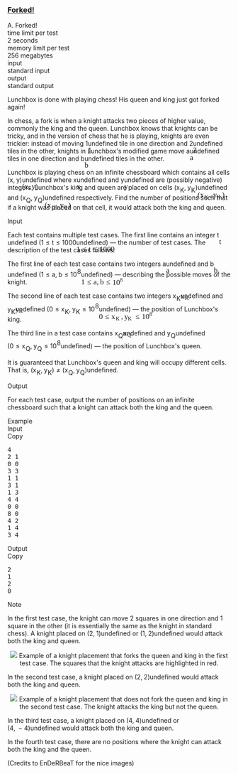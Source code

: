 <h3><a href="https://codeforces.com/contest/1904/problem/A" target="_blank" rel="noopener noreferrer">Forked!</a></h3>
<div class="header"><div class="title">A. Forked!</div><div class="time-limit"><div class="property-title">time limit per test</div>2 seconds</div><div class="memory-limit"><div class="property-title">memory limit per test</div>256 megabytes</div><div class="input-file input-standard"><div class="property-title">input</div>standard input</div><div class="output-file output-standard"><div class="property-title">output</div>standard output</div></div><div><p>Lunchbox is done with playing chess! His queen and king just got forked again!</p><p>In chess, a fork is when a knight attacks two pieces of higher value, commonly the king and the queen. Lunchbox knows that knights can be tricky, and in the version of chess that he is playing, knights are even trickier: instead of moving <span class="MathJax_Preview" style="color: inherit;"><span class="MJXp-math" id="MJXp-Span-1"><span class="MJXp-mn" id="MJXp-Span-2">1</span></span></span><span class="MathJax MathJax_Processed" id="MathJax-Element-1-Frame" tabindex="0" style=""><nobr><span class="math" id="MathJax-Span-1"><span style="display: inline-block; position: relative; width: 0em; height: 0px; font-size: 122%;"><span style="position: absolute;"><span class="mrow" id="MathJax-Span-2"><span class="mn" id="MathJax-Span-3" style="font-family: MathJax_Main;">1</span></span></span></span></span></nobr></span>undefined tile in one direction and <span class="MathJax_Preview" style="color: inherit;"><span class="MJXp-math" id="MJXp-Span-3"><span class="MJXp-mn" id="MJXp-Span-4">2</span></span></span><span class="MathJax MathJax_Processed" id="MathJax-Element-2-Frame" tabindex="0" style=""><nobr><span class="math" id="MathJax-Span-4"><span style="display: inline-block; position: relative; width: 0em; height: 0px; font-size: 122%;"><span style="position: absolute;"><span class="mrow" id="MathJax-Span-5"><span class="mn" id="MathJax-Span-6" style="font-family: MathJax_Main;">2</span></span></span></span></span></nobr></span>undefined tiles in the other, knights in Lunchbox's modified game move <span class="MathJax_Preview" style="color: inherit;"><span class="MJXp-math" id="MJXp-Span-5"><span class="MJXp-mi MJXp-italic" id="MJXp-Span-6">a</span></span></span><span class="MathJax MathJax_Processed" id="MathJax-Element-3-Frame" tabindex="0" style=""><nobr><span class="math" id="MathJax-Span-7"><span style="display: inline-block; position: relative; width: 0em; height: 0px; font-size: 122%;"><span style="position: absolute;"><span class="mrow" id="MathJax-Span-8"><span class="mi" id="MathJax-Span-9" style="font-family: MathJax_Math-italic;">a</span></span></span></span></span></nobr></span>undefined tiles in one direction and <span class="MathJax_Preview" style="color: inherit;"><span class="MJXp-math" id="MJXp-Span-7"><span class="MJXp-mi MJXp-italic" id="MJXp-Span-8">b</span></span></span><span class="MathJax MathJax_Processed" id="MathJax-Element-4-Frame" tabindex="0" style=""><nobr><span class="math" id="MathJax-Span-10"><span style="display: inline-block; position: relative; width: 0em; height: 0px; font-size: 122%;"><span style="position: absolute;"><span class="mrow" id="MathJax-Span-11"><span class="mi" id="MathJax-Span-12" style="font-family: MathJax_Math-italic;">b</span></span></span></span></span></nobr></span>undefined tiles in the other.</p><p>Lunchbox is playing chess on an infinite chessboard which contains all cells <span class="MathJax_Preview" style="color: inherit;"><span class="MJXp-math" id="MJXp-Span-9"><span class="MJXp-mo" id="MJXp-Span-10" style="margin-left: 0em; margin-right: 0em;">(</span><span class="MJXp-mi MJXp-italic" id="MJXp-Span-11">x</span><span class="MJXp-mo" id="MJXp-Span-12" style="margin-left: 0em; margin-right: 0.222em;">,</span><span class="MJXp-mi MJXp-italic" id="MJXp-Span-13">y</span><span class="MJXp-mo" id="MJXp-Span-14" style="margin-left: 0em; margin-right: 0em;">)</span></span></span><span class="MathJax MathJax_Processed" id="MathJax-Element-5-Frame" tabindex="0" style=""><nobr><span class="math" id="MathJax-Span-13"><span style="display: inline-block; position: relative; width: 0em; height: 0px; font-size: 122%;"><span style="position: absolute;"><span class="mrow" id="MathJax-Span-14"><span class="mo" id="MathJax-Span-15" style="font-family: MathJax_Main;">(</span><span class="mi" id="MathJax-Span-16" style="font-family: MathJax_Math-italic;">x</span><span class="mo" id="MathJax-Span-17" style="font-family: MathJax_Main;">,</span><span class="mi" id="MathJax-Span-18" style="font-family: MathJax_Math-italic; padding-left: 0.179em;">y<span style="display: inline-block; overflow: hidden; height: 1px; width: 0.003em;"></span></span><span class="mo" id="MathJax-Span-19" style="font-family: MathJax_Main;">)</span></span></span></span></span></nobr></span>undefined where <span class="MathJax_Preview" style="color: inherit;"><span class="MJXp-math" id="MJXp-Span-15"><span class="MJXp-mi MJXp-italic" id="MJXp-Span-16">x</span></span></span><span class="MathJax MathJax_Processed" id="MathJax-Element-6-Frame" tabindex="0" style=""><nobr><span class="math" id="MathJax-Span-20"><span style="display: inline-block; position: relative; width: 0em; height: 0px; font-size: 122%;"><span style="position: absolute;"><span class="mrow" id="MathJax-Span-21"><span class="mi" id="MathJax-Span-22" style="font-family: MathJax_Math-italic;">x</span></span></span></span></span></nobr></span>undefined and <span class="MathJax_Preview" style="color: inherit;"><span class="MJXp-math" id="MJXp-Span-17"><span class="MJXp-mi MJXp-italic" id="MJXp-Span-18">y</span></span></span><span class="MathJax MathJax_Processed" id="MathJax-Element-7-Frame" tabindex="0" style=""><nobr><span class="math" id="MathJax-Span-23"><span style="display: inline-block; position: relative; width: 0em; height: 0px; font-size: 122%;"><span style="position: absolute;"><span class="mrow" id="MathJax-Span-24"><span class="mi" id="MathJax-Span-25" style="font-family: MathJax_Math-italic;">y<span style="display: inline-block; overflow: hidden; height: 1px; width: 0.003em;"></span></span></span></span></span></span></nobr></span>undefined are (possibly negative) integers. Lunchbox's king and queen are placed on cells <span class="MathJax_Preview" style="color: inherit;"><span class="MJXp-math" id="MJXp-Span-19"><span class="MJXp-mo" id="MJXp-Span-20" style="margin-left: 0em; margin-right: 0em;">(</span><span class="MJXp-msubsup" id="MJXp-Span-21"><span class="MJXp-mi MJXp-italic" id="MJXp-Span-22" style="margin-right: 0.05em;">x</span><span class="MJXp-mi MJXp-italic MJXp-script" id="MJXp-Span-23" style="vertical-align: -0.4em;">K</span></span><span class="MJXp-mo" id="MJXp-Span-24" style="margin-left: 0em; margin-right: 0.222em;">,</span><span class="MJXp-msubsup" id="MJXp-Span-25"><span class="MJXp-mi MJXp-italic" id="MJXp-Span-26" style="margin-right: 0.05em;">y</span><span class="MJXp-mi MJXp-italic MJXp-script" id="MJXp-Span-27" style="vertical-align: -0.4em;">K</span></span><span class="MJXp-mo" id="MJXp-Span-28" style="margin-left: 0em; margin-right: 0em;">)</span></span></span><span class="MathJax MathJax_Processed" id="MathJax-Element-8-Frame" tabindex="0" style=""><nobr><span class="math" id="MathJax-Span-26"><span style="display: inline-block; position: relative; width: 0em; height: 0px; font-size: 122%;"><span style="position: absolute;"><span class="mrow" id="MathJax-Span-27"><span class="mo" id="MathJax-Span-28" style="font-family: MathJax_Main;">(</span><span class="msubsup" id="MathJax-Span-29"><span style="display: inline-block; position: relative; width: 1.291em; height: 0px;"><span style="position: absolute; clip: rect(3.34em, 1000.53em, 4.16em, -999.997em); top: -3.978em; left: 0em;"><span class="mi" id="MathJax-Span-30" style="font-family: MathJax_Math-italic;">x</span><span style="display: inline-block; width: 0px; height: 3.984em;"></span></span><span style="position: absolute; top: -3.803em; left: 0.588em;"><span class="mi" id="MathJax-Span-31" style="font-size: 70.7%; font-family: MathJax_Math-italic;">K<span style="display: inline-block; overflow: hidden; height: 1px; width: 0.003em;"></span></span><span style="display: inline-block; width: 0px; height: 3.984em;"></span></span></span></span><span class="mo" id="MathJax-Span-32" style="font-family: MathJax_Main;">,</span><span class="msubsup" id="MathJax-Span-33" style="padding-left: 0.179em;"><span style="display: inline-block; position: relative; width: 1.174em; height: 0px;"><span style="position: absolute; clip: rect(3.34em, 1000.47em, 4.394em, -999.997em); top: -3.978em; left: 0em;"><span class="mi" id="MathJax-Span-34" style="font-family: MathJax_Math-italic;">y<span style="display: inline-block; overflow: hidden; height: 1px; width: 0.003em;"></span></span><span style="display: inline-block; width: 0px; height: 3.984em;"></span></span><span style="position: absolute; top: -3.803em; left: 0.471em;"><span class="mi" id="MathJax-Span-35" style="font-size: 70.7%; font-family: MathJax_Math-italic;">K<span style="display: inline-block; overflow: hidden; height: 1px; width: 0.003em;"></span></span><span style="display: inline-block; width: 0px; height: 3.984em;"></span></span></span></span><span class="mo" id="MathJax-Span-36" style="font-family: MathJax_Main;">)</span></span></span></span></span></nobr></span>undefined and <span class="MathJax_Preview" style="color: inherit;"><span class="MJXp-math" id="MJXp-Span-29"><span class="MJXp-mo" id="MJXp-Span-30" style="margin-left: 0em; margin-right: 0em;">(</span><span class="MJXp-msubsup" id="MJXp-Span-31"><span class="MJXp-mi MJXp-italic" id="MJXp-Span-32" style="margin-right: 0.05em;">x</span><span class="MJXp-mi MJXp-italic MJXp-script" id="MJXp-Span-33" style="vertical-align: -0.4em;">Q</span></span><span class="MJXp-mo" id="MJXp-Span-34" style="margin-left: 0em; margin-right: 0.222em;">,</span><span class="MJXp-msubsup" id="MJXp-Span-35"><span class="MJXp-mi MJXp-italic" id="MJXp-Span-36" style="margin-right: 0.05em;">y</span><span class="MJXp-mi MJXp-italic MJXp-script" id="MJXp-Span-37" style="vertical-align: -0.4em;">Q</span></span><span class="MJXp-mo" id="MJXp-Span-38" style="margin-left: 0em; margin-right: 0em;">)</span></span></span><span class="MathJax MathJax_Processed" id="MathJax-Element-9-Frame" tabindex="0" style=""><nobr><span class="math" id="MathJax-Span-37"><span style="display: inline-block; position: relative; width: 0em; height: 0px; font-size: 122%;"><span style="position: absolute;"><span class="mrow" id="MathJax-Span-38"><span class="mo" id="MathJax-Span-39" style="font-family: MathJax_Main;">(</span><span class="msubsup" id="MathJax-Span-40"><span style="display: inline-block; position: relative; width: 1.232em; height: 0px;"><span style="position: absolute; clip: rect(3.34em, 1000.53em, 4.16em, -999.997em); top: -3.978em; left: 0em;"><span class="mi" id="MathJax-Span-41" style="font-family: MathJax_Math-italic;">x</span><span style="display: inline-block; width: 0px; height: 3.984em;"></span></span><span style="position: absolute; top: -3.803em; left: 0.588em;"><span class="mi" id="MathJax-Span-42" style="font-size: 70.7%; font-family: MathJax_Math-italic;">Q</span><span style="display: inline-block; width: 0px; height: 3.984em;"></span></span></span></span><span class="mo" id="MathJax-Span-43" style="font-family: MathJax_Main;">,</span><span class="msubsup" id="MathJax-Span-44" style="padding-left: 0.179em;"><span style="display: inline-block; position: relative; width: 1.115em; height: 0px;"><span style="position: absolute; clip: rect(3.34em, 1000.47em, 4.394em, -999.997em); top: -3.978em; left: 0em;"><span class="mi" id="MathJax-Span-45" style="font-family: MathJax_Math-italic;">y<span style="display: inline-block; overflow: hidden; height: 1px; width: 0.003em;"></span></span><span style="display: inline-block; width: 0px; height: 3.984em;"></span></span><span style="position: absolute; top: -3.803em; left: 0.471em;"><span class="mi" id="MathJax-Span-46" style="font-size: 70.7%; font-family: MathJax_Math-italic;">Q</span><span style="display: inline-block; width: 0px; height: 3.984em;"></span></span></span></span><span class="mo" id="MathJax-Span-47" style="font-family: MathJax_Main;">)</span></span></span></span></span></nobr></span>undefined respectively. Find the number of positions such that if a knight was placed on that cell, it would attack both the king and queen.</p></div><div class="input-specification"><div class="section-title">Input</div><p>Each test contains multiple test cases. The first line contains an integer <span class="MathJax_Preview" style="color: inherit;"><span class="MJXp-math" id="MJXp-Span-39"><span class="MJXp-mi MJXp-italic" id="MJXp-Span-40">t</span></span></span><span class="MathJax MathJax_Processed" id="MathJax-Element-10-Frame" tabindex="0" style=""><nobr><span class="math" id="MathJax-Span-48"><span style="display: inline-block; position: relative; width: 0em; height: 0px; font-size: 122%;"><span style="position: absolute;"><span class="mrow" id="MathJax-Span-49"><span class="mi" id="MathJax-Span-50" style="font-family: MathJax_Math-italic;">t</span></span></span></span></span></nobr></span>undefined (<span class="MathJax_Preview" style="color: inherit;"><span class="MJXp-math" id="MJXp-Span-41"><span class="MJXp-mn" id="MJXp-Span-42">1</span><span class="MJXp-mo" id="MJXp-Span-43" style="margin-left: 0.333em; margin-right: 0.333em;">≤</span><span class="MJXp-mi MJXp-italic" id="MJXp-Span-44">t</span><span class="MJXp-mo" id="MJXp-Span-45" style="margin-left: 0.333em; margin-right: 0.333em;">≤</span><span class="MJXp-mn" id="MJXp-Span-46">1000</span></span></span><span class="MathJax MathJax_Processed" id="MathJax-Element-11-Frame" tabindex="0" style=""><nobr><span class="math" id="MathJax-Span-51"><span style="display: inline-block; position: relative; width: 0em; height: 0px; font-size: 122%;"><span style="position: absolute;"><span class="mrow" id="MathJax-Span-52"><span class="mn" id="MathJax-Span-53" style="font-family: MathJax_Main;">1</span><span class="mo" id="MathJax-Span-54" style="font-family: MathJax_Main; padding-left: 0.296em;">≤</span><span class="mi" id="MathJax-Span-55" style="font-family: MathJax_Math-italic; padding-left: 0.296em;">t</span><span class="mo" id="MathJax-Span-56" style="font-family: MathJax_Main; padding-left: 0.296em;">≤</span><span class="mn" id="MathJax-Span-57" style="font-family: MathJax_Main; padding-left: 0.296em;">1000</span></span></span></span></span></nobr></span>undefined)&nbsp;— the number of test cases. The description of the test cases follows.</p><p>The first line of each test case contains two integers <span class="MathJax_Preview" style="color: inherit;"><span class="MJXp-math" id="MJXp-Span-47"><span class="MJXp-mi MJXp-italic" id="MJXp-Span-48">a</span></span></span><span class="MathJax MathJax_Processed" id="MathJax-Element-12-Frame" tabindex="0" style=""><nobr><span class="math" id="MathJax-Span-58"><span style="display: inline-block; position: relative; width: 0em; height: 0px; font-size: 122%;"><span style="position: absolute;"><span class="mrow" id="MathJax-Span-59"><span class="mi" id="MathJax-Span-60" style="font-family: MathJax_Math-italic;">a</span></span></span></span></span></nobr></span>undefined and <span class="MathJax_Preview" style="color: inherit;"><span class="MJXp-math" id="MJXp-Span-49"><span class="MJXp-mi MJXp-italic" id="MJXp-Span-50">b</span></span></span><span class="MathJax MathJax_Processed" id="MathJax-Element-13-Frame" tabindex="0" style=""><nobr><span class="math" id="MathJax-Span-61"><span style="display: inline-block; position: relative; width: 0em; height: 0px; font-size: 122%;"><span style="position: absolute;"><span class="mrow" id="MathJax-Span-62"><span class="mi" id="MathJax-Span-63" style="font-family: MathJax_Math-italic;">b</span></span></span></span></span></nobr></span>undefined (<span class="MathJax_Preview" style="color: inherit;"><span class="MJXp-math" id="MJXp-Span-51"><span class="MJXp-mn" id="MJXp-Span-52">1</span><span class="MJXp-mo" id="MJXp-Span-53" style="margin-left: 0.333em; margin-right: 0.333em;">≤</span><span class="MJXp-mi MJXp-italic" id="MJXp-Span-54">a</span><span class="MJXp-mo" id="MJXp-Span-55" style="margin-left: 0em; margin-right: 0.222em;">,</span><span class="MJXp-mi MJXp-italic" id="MJXp-Span-56">b</span><span class="MJXp-mo" id="MJXp-Span-57" style="margin-left: 0.333em; margin-right: 0.333em;">≤</span><span class="MJXp-msubsup" id="MJXp-Span-58"><span class="MJXp-mn" id="MJXp-Span-59" style="margin-right: 0.05em;">10</span><span class="MJXp-mn MJXp-script" id="MJXp-Span-60" style="vertical-align: 0.5em;">8</span></span></span></span><span class="MathJax MathJax_Processed" id="MathJax-Element-14-Frame" tabindex="0" style=""><nobr><span class="math" id="MathJax-Span-64"><span style="display: inline-block; position: relative; width: 0em; height: 0px; font-size: 122%;"><span style="position: absolute;"><span class="mrow" id="MathJax-Span-65"><span class="mn" id="MathJax-Span-66" style="font-family: MathJax_Main;">1</span><span class="mo" id="MathJax-Span-67" style="font-family: MathJax_Main; padding-left: 0.296em;">≤</span><span class="mi" id="MathJax-Span-68" style="font-family: MathJax_Math-italic; padding-left: 0.296em;">a</span><span class="mo" id="MathJax-Span-69" style="font-family: MathJax_Main;">,</span><span class="mi" id="MathJax-Span-70" style="font-family: MathJax_Math-italic; padding-left: 0.179em;">b</span><span class="mo" id="MathJax-Span-71" style="font-family: MathJax_Main; padding-left: 0.296em;">≤</span><span class="msubsup" id="MathJax-Span-72" style="padding-left: 0.296em;"><span style="display: inline-block; position: relative; width: 1.408em; height: 0px;"><span style="position: absolute; clip: rect(3.165em, 1000.94em, 4.16em, -999.997em); top: -3.978em; left: 0em;"><span class="mn" id="MathJax-Span-73" style="font-family: MathJax_Main;">10</span><span style="display: inline-block; width: 0px; height: 3.984em;"></span></span><span style="position: absolute; top: -4.388em; left: 0.998em;"><span class="mn" id="MathJax-Span-74" style="font-size: 70.7%; font-family: MathJax_Main;">8</span><span style="display: inline-block; width: 0px; height: 3.984em;"></span></span></span></span></span></span></span></span></nobr></span>undefined)&nbsp;— describing the possible moves of the knight.</p><p>The second line of each test case contains two integers <span class="MathJax_Preview" style="color: inherit;"><span class="MJXp-math" id="MJXp-Span-61"><span class="MJXp-msubsup" id="MJXp-Span-62"><span class="MJXp-mi MJXp-italic" id="MJXp-Span-63" style="margin-right: 0.05em;">x</span><span class="MJXp-mi MJXp-italic MJXp-script" id="MJXp-Span-64" style="vertical-align: -0.4em;">K</span></span></span></span><span class="MathJax MathJax_Processed" id="MathJax-Element-15-Frame" tabindex="0" style=""><nobr><span class="math" id="MathJax-Span-75"><span style="display: inline-block; position: relative; width: 0em; height: 0px; font-size: 122%;"><span style="position: absolute;"><span class="mrow" id="MathJax-Span-76"><span class="msubsup" id="MathJax-Span-77"><span style="display: inline-block; position: relative; width: 1.291em; height: 0px;"><span style="position: absolute; clip: rect(3.34em, 1000.53em, 4.16em, -999.997em); top: -3.978em; left: 0em;"><span class="mi" id="MathJax-Span-78" style="font-family: MathJax_Math-italic;">x</span><span style="display: inline-block; width: 0px; height: 3.984em;"></span></span><span style="position: absolute; top: -3.803em; left: 0.588em;"><span class="mi" id="MathJax-Span-79" style="font-size: 70.7%; font-family: MathJax_Math-italic;">K<span style="display: inline-block; overflow: hidden; height: 1px; width: 0.003em;"></span></span><span style="display: inline-block; width: 0px; height: 3.984em;"></span></span></span></span></span></span></span></span></nobr></span>undefined and <span class="MathJax_Preview" style="color: inherit;"><span class="MJXp-math" id="MJXp-Span-65"><span class="MJXp-msubsup" id="MJXp-Span-66"><span class="MJXp-mi MJXp-italic" id="MJXp-Span-67" style="margin-right: 0.05em;">y</span><span class="MJXp-mi MJXp-italic MJXp-script" id="MJXp-Span-68" style="vertical-align: -0.4em;">K</span></span></span></span><span class="MathJax MathJax_Processed" id="MathJax-Element-16-Frame" tabindex="0" style=""><nobr><span class="math" id="MathJax-Span-80"><span style="display: inline-block; position: relative; width: 0em; height: 0px; font-size: 122%;"><span style="position: absolute;"><span class="mrow" id="MathJax-Span-81"><span class="msubsup" id="MathJax-Span-82"><span style="display: inline-block; position: relative; width: 1.174em; height: 0px;"><span style="position: absolute; clip: rect(3.34em, 1000.47em, 4.394em, -999.997em); top: -3.978em; left: 0em;"><span class="mi" id="MathJax-Span-83" style="font-family: MathJax_Math-italic;">y<span style="display: inline-block; overflow: hidden; height: 1px; width: 0.003em;"></span></span><span style="display: inline-block; width: 0px; height: 3.984em;"></span></span><span style="position: absolute; top: -3.803em; left: 0.471em;"><span class="mi" id="MathJax-Span-84" style="font-size: 70.7%; font-family: MathJax_Math-italic;">K<span style="display: inline-block; overflow: hidden; height: 1px; width: 0.003em;"></span></span><span style="display: inline-block; width: 0px; height: 3.984em;"></span></span></span></span></span></span></span></span></nobr></span>undefined (<span class="MathJax_Preview" style="color: inherit;"><span class="MJXp-math" id="MJXp-Span-69"><span class="MJXp-mn" id="MJXp-Span-70">0</span><span class="MJXp-mo" id="MJXp-Span-71" style="margin-left: 0.333em; margin-right: 0.333em;">≤</span><span class="MJXp-msubsup" id="MJXp-Span-72"><span class="MJXp-mi MJXp-italic" id="MJXp-Span-73" style="margin-right: 0.05em;">x</span><span class="MJXp-mi MJXp-italic MJXp-script" id="MJXp-Span-74" style="vertical-align: -0.4em;">K</span></span><span class="MJXp-mo" id="MJXp-Span-75" style="margin-left: 0em; margin-right: 0.222em;">,</span><span class="MJXp-msubsup" id="MJXp-Span-76"><span class="MJXp-mi MJXp-italic" id="MJXp-Span-77" style="margin-right: 0.05em;">y</span><span class="MJXp-mi MJXp-italic MJXp-script" id="MJXp-Span-78" style="vertical-align: -0.4em;">K</span></span><span class="MJXp-mo" id="MJXp-Span-79" style="margin-left: 0.333em; margin-right: 0.333em;">≤</span><span class="MJXp-msubsup" id="MJXp-Span-80"><span class="MJXp-mn" id="MJXp-Span-81" style="margin-right: 0.05em;">10</span><span class="MJXp-mn MJXp-script" id="MJXp-Span-82" style="vertical-align: 0.5em;">8</span></span></span></span><span class="MathJax MathJax_Processed" id="MathJax-Element-17-Frame" tabindex="0" style=""><nobr><span class="math" id="MathJax-Span-85"><span style="display: inline-block; position: relative; width: 0em; height: 0px; font-size: 122%;"><span style="position: absolute;"><span class="mrow" id="MathJax-Span-86"><span class="mn" id="MathJax-Span-87" style="font-family: MathJax_Main;">0</span><span class="mo" id="MathJax-Span-88" style="font-family: MathJax_Main; padding-left: 0.296em;">≤</span><span class="msubsup" id="MathJax-Span-89" style="padding-left: 0.296em;"><span style="display: inline-block; position: relative; width: 1.291em; height: 0px;"><span style="position: absolute; clip: rect(3.34em, 1000.53em, 4.16em, -999.997em); top: -3.978em; left: 0em;"><span class="mi" id="MathJax-Span-90" style="font-family: MathJax_Math-italic;">x</span><span style="display: inline-block; width: 0px; height: 3.984em;"></span></span><span style="position: absolute; top: -3.803em; left: 0.588em;"><span class="mi" id="MathJax-Span-91" style="font-size: 70.7%; font-family: MathJax_Math-italic;">K<span style="display: inline-block; overflow: hidden; height: 1px; width: 0.003em;"></span></span><span style="display: inline-block; width: 0px; height: 3.984em;"></span></span></span></span><span class="mo" id="MathJax-Span-92" style="font-family: MathJax_Main;">,</span><span class="msubsup" id="MathJax-Span-93" style="padding-left: 0.179em;"><span style="display: inline-block; position: relative; width: 1.174em; height: 0px;"><span style="position: absolute; clip: rect(3.34em, 1000.47em, 4.394em, -999.997em); top: -3.978em; left: 0em;"><span class="mi" id="MathJax-Span-94" style="font-family: MathJax_Math-italic;">y<span style="display: inline-block; overflow: hidden; height: 1px; width: 0.003em;"></span></span><span style="display: inline-block; width: 0px; height: 3.984em;"></span></span><span style="position: absolute; top: -3.803em; left: 0.471em;"><span class="mi" id="MathJax-Span-95" style="font-size: 70.7%; font-family: MathJax_Math-italic;">K<span style="display: inline-block; overflow: hidden; height: 1px; width: 0.003em;"></span></span><span style="display: inline-block; width: 0px; height: 3.984em;"></span></span></span></span><span class="mo" id="MathJax-Span-96" style="font-family: MathJax_Main; padding-left: 0.296em;">≤</span><span class="msubsup" id="MathJax-Span-97" style="padding-left: 0.296em;"><span style="display: inline-block; position: relative; width: 1.408em; height: 0px;"><span style="position: absolute; clip: rect(3.165em, 1000.94em, 4.16em, -999.997em); top: -3.978em; left: 0em;"><span class="mn" id="MathJax-Span-98" style="font-family: MathJax_Main;">10</span><span style="display: inline-block; width: 0px; height: 3.984em;"></span></span><span style="position: absolute; top: -4.388em; left: 0.998em;"><span class="mn" id="MathJax-Span-99" style="font-size: 70.7%; font-family: MathJax_Main;">8</span><span style="display: inline-block; width: 0px; height: 3.984em;"></span></span></span></span></span></span></span></span></nobr></span>undefined)&nbsp;— the position of Lunchbox's king. </p><p>The third line in a test case contains <span class="MathJax_Preview" style="color: inherit;"><span class="MJXp-math" id="MJXp-Span-83"><span class="MJXp-msubsup" id="MJXp-Span-84"><span class="MJXp-mi MJXp-italic" id="MJXp-Span-85" style="margin-right: 0.05em;">x</span><span class="MJXp-mi MJXp-italic MJXp-script" id="MJXp-Span-86" style="vertical-align: -0.4em;">Q</span></span></span></span><span class="MathJax MathJax_Processed" id="MathJax-Element-18-Frame" tabindex="0" style=""><nobr><span class="math" id="MathJax-Span-100"><span style="display: inline-block; position: relative; width: 0em; height: 0px; font-size: 122%;"><span style="position: absolute;"><span class="mrow" id="MathJax-Span-101"><span class="msubsup" id="MathJax-Span-102"><span style="display: inline-block; position: relative; width: 1.232em; height: 0px;"><span style="position: absolute; clip: rect(3.34em, 1000.53em, 4.16em, -999.997em); top: -3.978em; left: 0em;"><span class="mi" id="MathJax-Span-103" style="font-family: MathJax_Math-italic;">x</span><span style="display: inline-block; width: 0px; height: 3.984em;"></span></span><span style="position: absolute; top: -3.803em; left: 0.588em;"><span class="mi" id="MathJax-Span-104" style="font-size: 70.7%; font-family: MathJax_Math-italic;">Q</span><span style="display: inline-block; width: 0px; height: 3.984em;"></span></span></span></span></span></span></span></span></nobr></span>undefined and <span class="MathJax_Preview" style="color: inherit;"><span class="MJXp-math" id="MJXp-Span-87"><span class="MJXp-msubsup" id="MJXp-Span-88"><span class="MJXp-mi MJXp-italic" id="MJXp-Span-89" style="margin-right: 0.05em;">y</span><span class="MJXp-mi MJXp-italic MJXp-script" id="MJXp-Span-90" style="vertical-align: -0.4em;">Q</span></span></span></span><span class="MathJax MathJax_Processing" id="MathJax-Element-19-Frame" tabindex="0"></span>undefined (<span class="MathJax_Preview" style="color: inherit;"><span class="MJXp-math" id="MJXp-Span-91"><span class="MJXp-mn" id="MJXp-Span-92">0</span><span class="MJXp-mo" id="MJXp-Span-93" style="margin-left: 0.333em; margin-right: 0.333em;">≤</span><span class="MJXp-msubsup" id="MJXp-Span-94"><span class="MJXp-mi MJXp-italic" id="MJXp-Span-95" style="margin-right: 0.05em;">x</span><span class="MJXp-mi MJXp-italic MJXp-script" id="MJXp-Span-96" style="vertical-align: -0.4em;">Q</span></span><span class="MJXp-mo" id="MJXp-Span-97" style="margin-left: 0em; margin-right: 0.222em;">,</span><span class="MJXp-msubsup" id="MJXp-Span-98"><span class="MJXp-mi MJXp-italic" id="MJXp-Span-99" style="margin-right: 0.05em;">y</span><span class="MJXp-mi MJXp-italic MJXp-script" id="MJXp-Span-100" style="vertical-align: -0.4em;">Q</span></span><span class="MJXp-mo" id="MJXp-Span-101" style="margin-left: 0.333em; margin-right: 0.333em;">≤</span><span class="MJXp-msubsup" id="MJXp-Span-102"><span class="MJXp-mn" id="MJXp-Span-103" style="margin-right: 0.05em;">10</span><span class="MJXp-mn MJXp-script" id="MJXp-Span-104" style="vertical-align: 0.5em;">8</span></span></span></span><span class="MathJax MathJax_Processing" id="MathJax-Element-20-Frame" tabindex="0"></span>undefined)&nbsp;— the position of Lunchbox's queen.</p><p>It is guaranteed that Lunchbox's queen and king will occupy different cells. That is, <span class="MathJax_Preview" style="color: inherit;"><span class="MJXp-math" id="MJXp-Span-105"><span class="MJXp-mo" id="MJXp-Span-106" style="margin-left: 0em; margin-right: 0em;">(</span><span class="MJXp-msubsup" id="MJXp-Span-107"><span class="MJXp-mi MJXp-italic" id="MJXp-Span-108" style="margin-right: 0.05em;">x</span><span class="MJXp-mi MJXp-italic MJXp-script" id="MJXp-Span-109" style="vertical-align: -0.4em;">K</span></span><span class="MJXp-mo" id="MJXp-Span-110" style="margin-left: 0em; margin-right: 0.222em;">,</span><span class="MJXp-msubsup" id="MJXp-Span-111"><span class="MJXp-mi MJXp-italic" id="MJXp-Span-112" style="margin-right: 0.05em;">y</span><span class="MJXp-mi MJXp-italic MJXp-script" id="MJXp-Span-113" style="vertical-align: -0.4em;">K</span></span><span class="MJXp-mo" id="MJXp-Span-114" style="margin-left: 0em; margin-right: 0em;">)</span><span class="MJXp-mo" id="MJXp-Span-115" style="margin-left: 0.333em; margin-right: 0.333em;">≠</span><span class="MJXp-mo" id="MJXp-Span-116" style="margin-left: 0em; margin-right: 0em;">(</span><span class="MJXp-msubsup" id="MJXp-Span-117"><span class="MJXp-mi MJXp-italic" id="MJXp-Span-118" style="margin-right: 0.05em;">x</span><span class="MJXp-mi MJXp-italic MJXp-script" id="MJXp-Span-119" style="vertical-align: -0.4em;">Q</span></span><span class="MJXp-mo" id="MJXp-Span-120" style="margin-left: 0em; margin-right: 0.222em;">,</span><span class="MJXp-msubsup" id="MJXp-Span-121"><span class="MJXp-mi MJXp-italic" id="MJXp-Span-122" style="margin-right: 0.05em;">y</span><span class="MJXp-mi MJXp-italic MJXp-script" id="MJXp-Span-123" style="vertical-align: -0.4em;">Q</span></span><span class="MJXp-mo" id="MJXp-Span-124" style="margin-left: 0em; margin-right: 0em;">)</span></span></span><span class="MathJax MathJax_Processing" id="MathJax-Element-21-Frame" tabindex="0"></span>undefined.</p></div><div class="output-specification"><div class="section-title">Output</div><p>For each test case, output the number of positions on an infinite chessboard such that a knight can attack both the king and the queen. </p></div><div class="sample-tests"><div class="section-title">Example</div><div class="sample-test"><div class="input"><div class="title">Input<div title="Copy" data-clipboard-target="#id0042630515932885615" id="id001469053827408925" class="input-output-copier">Copy</div></div><pre id="id0042630515932885615"><div class="test-example-line test-example-line-even test-example-line-0">4</div><div class="test-example-line test-example-line-odd test-example-line-1">2 1</div><div class="test-example-line test-example-line-odd test-example-line-1">0 0</div><div class="test-example-line test-example-line-odd test-example-line-1">3 3</div><div class="test-example-line test-example-line-even test-example-line-2">1 1</div><div class="test-example-line test-example-line-even test-example-line-2">3 1</div><div class="test-example-line test-example-line-even test-example-line-2">1 3</div><div class="test-example-line test-example-line-odd test-example-line-3">4 4</div><div class="test-example-line test-example-line-odd test-example-line-3">0 0</div><div class="test-example-line test-example-line-odd test-example-line-3">8 0</div><div class="test-example-line test-example-line-even test-example-line-4">4 2</div><div class="test-example-line test-example-line-even test-example-line-4">1 4</div><div class="test-example-line test-example-line-even test-example-line-4">3 4</div></pre></div><div class="output"><div class="title">Output<div title="Copy" data-clipboard-target="#id005596805550137502" id="id002954116917624271" class="input-output-copier">Copy</div></div><pre id="id005596805550137502">2
1
2
0
</pre></div></div></div><div class="note"><div class="section-title">Note</div><p>In the first test case, the knight can move 2 squares in one direction and 1 square in the other (it is essentially the same as the knight in standard chess). A knight placed on <span class="MathJax_Preview" style="color: inherit;"><span class="MJXp-math" id="MJXp-Span-125"><span class="MJXp-mo" id="MJXp-Span-126" style="margin-left: 0em; margin-right: 0em;">(</span><span class="MJXp-mn" id="MJXp-Span-127">2</span><span class="MJXp-mo" id="MJXp-Span-128" style="margin-left: 0em; margin-right: 0.222em;">,</span><span class="MJXp-mn" id="MJXp-Span-129">1</span><span class="MJXp-mo" id="MJXp-Span-130" style="margin-left: 0em; margin-right: 0em;">)</span></span></span><span class="MathJax MathJax_Processing" id="MathJax-Element-22-Frame" tabindex="0"></span>undefined or <span class="MathJax_Preview" style="color: inherit;"><span class="MJXp-math" id="MJXp-Span-131"><span class="MJXp-mo" id="MJXp-Span-132" style="margin-left: 0em; margin-right: 0em;">(</span><span class="MJXp-mn" id="MJXp-Span-133">1</span><span class="MJXp-mo" id="MJXp-Span-134" style="margin-left: 0em; margin-right: 0.222em;">,</span><span class="MJXp-mn" id="MJXp-Span-135">2</span><span class="MJXp-mo" id="MJXp-Span-136" style="margin-left: 0em; margin-right: 0em;">)</span></span></span><span class="MathJax MathJax_Processing" id="MathJax-Element-23-Frame" tabindex="0"></span>undefined would attack both the king and queen. </p><center> <img class="tex-graphics" src="https://espresso.codeforces.com/38557ba2cd9c4610c6a95663214bf466f7770bb9.png" style="max-width: 100.0%;max-height: 100.0%;">   <span class="tex-font-size-small">Example of a knight placement that forks the queen and king in the first test case. The squares that the knight attacks are highlighted in red.</span> </center><p>In the second test case, a knight placed on <span class="MathJax_Preview" style="color: inherit;"><span class="MJXp-math" id="MJXp-Span-137"><span class="MJXp-mo" id="MJXp-Span-138" style="margin-left: 0em; margin-right: 0em;">(</span><span class="MJXp-mn" id="MJXp-Span-139">2</span><span class="MJXp-mo" id="MJXp-Span-140" style="margin-left: 0em; margin-right: 0.222em;">,</span><span class="MJXp-mn" id="MJXp-Span-141">2</span><span class="MJXp-mo" id="MJXp-Span-142" style="margin-left: 0em; margin-right: 0em;">)</span></span></span><span class="MathJax MathJax_Processing" id="MathJax-Element-24-Frame" tabindex="0"></span>undefined would attack both the king and queen.</p><center> <img class="tex-graphics" src="https://espresso.codeforces.com/50c0fc366d9f8c1c619a43845e5218aec8c9d9a5.png" style="max-width: 100.0%;max-height: 100.0%;">   <span class="tex-font-size-small">Example of a knight placement that does not fork the queen and king in the second test case. The knight attacks the king but not the queen.</span> </center><p>In the third test case, a knight placed on <span class="MathJax_Preview" style="color: inherit;"><span class="MJXp-math" id="MJXp-Span-143"><span class="MJXp-mo" id="MJXp-Span-144" style="margin-left: 0em; margin-right: 0em;">(</span><span class="MJXp-mn" id="MJXp-Span-145">4</span><span class="MJXp-mo" id="MJXp-Span-146" style="margin-left: 0em; margin-right: 0.222em;">,</span><span class="MJXp-mn" id="MJXp-Span-147">4</span><span class="MJXp-mo" id="MJXp-Span-148" style="margin-left: 0em; margin-right: 0em;">)</span></span></span><span class="MathJax MathJax_Processing" id="MathJax-Element-25-Frame" tabindex="0"></span>undefined or <span class="MathJax_Preview" style="color: inherit;"><span class="MJXp-math" id="MJXp-Span-149"><span class="MJXp-mo" id="MJXp-Span-150" style="margin-left: 0em; margin-right: 0em;">(</span><span class="MJXp-mn" id="MJXp-Span-151">4</span><span class="MJXp-mo" id="MJXp-Span-152" style="margin-left: 0em; margin-right: 0.222em;">,</span><span class="MJXp-mo" id="MJXp-Span-153" style="margin-left: 0.267em; margin-right: 0.267em;">−</span><span class="MJXp-mn" id="MJXp-Span-154">4</span><span class="MJXp-mo" id="MJXp-Span-155" style="margin-left: 0em; margin-right: 0em;">)</span></span></span><span class="MathJax MathJax_Processing" id="MathJax-Element-26-Frame" tabindex="0"></span>undefined would attack both the king and queen. </p><p>In the fourth test case, there are no positions where the knight can attack both the king and the queen.</p><p>(Credits to EnDeRBeaT for the nice images)</p></div>